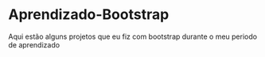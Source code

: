 # Aprendizado-Bootstrap
Aqui estão alguns projetos que eu fiz com bootstrap durante o meu periodo de aprendizado
